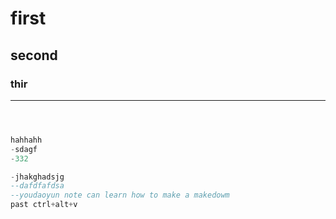 # first 
## second
### thir
---
~~~sql



hahhahh
-sdagf
-332

-jhakghadsjg
--dafdfafdsa
--youdaoyun note can learn how to make a makedowm
past ctrl+alt+v

